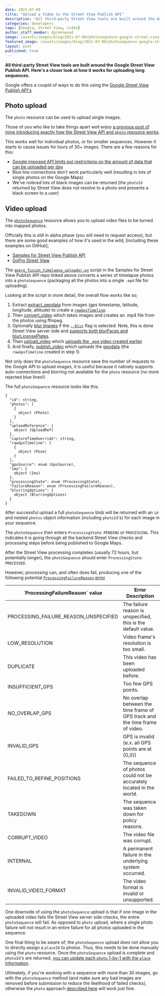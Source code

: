 ```yaml
---
date: 2021-07-09
title: "Upload a Video to the Street View Publish API"
description: "All third-party Street View tools are built around the Google Street View Publish API. Here's a closer look at how it works for uploading long sequences."
categories: developers
tags: [Google, Street View, video]
author_staff_member: dgreenwood
image: /assets/images/blog/2021-07-09/photosequence-google-street-view-api-meta.jpg
featured_image: /assets/images/blog/2021-07-09/photosequence-google-street-view-api-sm.jpg
layout: post
published: true
---
```


**All third-party Street View tools are built around the Google Street View Publish API. Here's a closer look at how it works for uploading long sequences.**

Google offers a coupld of ways to do this using the [Google Street View Publish API's](https://developers.google.com/streetview/publish)

## Photo upload

The `photo` resource can be used to upload single images.

Those of you who like to take things apart woll enjoy [a previous post of mine introducing exactly how the Street View API and `photo` resource works](/blog/2020/street-view-publish-api-quick-start-guide/).

This works well for individual photos, or for smaller sequences. However it starts to cause issues for tours of 30+ images. There are a few reasons for this:

* [Google imposed API limits put restrictions on the amount of data that can be uploaded per day](https://stackoverflow.com/a/59987499)
* Blue line connections don't work particularly well (resulting in lots of single photos on the Google Maps)
* We've noticed lots of black images can be returned (the `photoId` returned by Street View does not resolve to a photo and presents a black screen to a user)

## Video upload

The [`photoSequence`](https://developers.google.com/streetview/publish/alpha/reference/rest/v1/photoSequence) resource allows you to upload video files to be turned into mapped photos.

Officially this is still in alpha phase (you will need to request access), but there are some good examples of how it's used in the wild, [including these examples on GitHub];

* [Samples for Street View Publish API](https://github.com/smarquardt/samples-for-svpub)
* [GoPro Street View](https://github.com/llarco/gopro-streetview)

The [`gopro_fusion_timelapse_uploader.py`](https://github.com/smarquardt/samples-for-svpub/blob/master/video_upload/gopro_fusion_timelapse_uploader.py) script in the Samples for Street View Publish API repo linked above converts a series of timelapse photos into a `photoSequence` (packaging all the photos into a single `.mp4` file for uploading).

Looking at the script in more detail, the overall flow works like so;

1. Extract [extract_geodata](https://github.com/smarquardt/samples-for-svpub/blob/master/video_upload/gopro_fusion_timelapse_uploader.py#L275) from images (gps timestamp, latitude, longitude, altitude) to create a [`rawGpsTimeline`](https://github.com/smarquardt/samples-for-svpub/blob/master/video_upload/gopro_fusion_timelapse_uploader.py#L317).
2. Then [convert_video](https://github.com/smarquardt/samples-for-svpub/blob/master/video_upload/gopro_fusion_timelapse_uploader.py#L321) which takes images and creates an .mp4 file from the photos using ffmpeg.
4. Optionally [blur images](https://github.com/smarquardt/samples-for-svpub/blob/master/video_upload/gopro_fusion_timelapse_uploader.py#L263) if the [`--blur`](https://github.com/smarquardt/samples-for-svpub/blob/master/video_upload/gopro_fusion_timelapse_uploader.py#L29) flag is selected. Note, this is done Street View server side and [supports both blurFaces and blurLicensePlates](https://developers.google.com/streetview/publish/alpha/reference/rest/v1/photoSequence/create?authuser=1#blurringoptions).
3. Then [upload_video](https://github.com/smarquardt/samples-for-svpub/blob/master/video_upload/gopro_fusion_timelapse_uploader.py#L211) which [uploads the `.mp4` video created earlier](https://github.com/smarquardt/samples-for-svpub/blob/master/video_upload/gopro_fusion_timelapse_uploader.py#L367)
4. And finally, [publish_video](https://github.com/smarquardt/samples-for-svpub/blob/master/video_upload/gopro_fusion_timelapse_uploader.py#L243) which uploads the [geodata](https://github.com/smarquardt/samples-for-svpub/blob/master/video_upload/gopro_fusion_timelapse_uploader.py#L370) (the `rawGpsTimeline` created in step 1).

Not only does the `photoSequence` resource save the number of requests to the Google API to upload images, it is useful because it natively supports auto-connections and blurring not available for the `photo` resource (no more rejected blue lines!).

The full `photoSequence` resource looks like this.

```
{
  "id": string,
  "photos": [
    {
      object (Photo)
    }
  ],
  "uploadReference": {
    object (UploadRef)
  },
  "captureTimeOverride": string,
  "rawGpsTimeline": [
    {
      object (Pose)
    }
  ],
  "gpsSource": enum (GpsSource),
  "imu": {
    object (Imu)
  },
  "processingState": enum (ProcessingState),
  "failureReason": enum (ProcessingFailureReason),
  "blurringOptions": {
    object (BlurringOptions)
  }
}
```

After successful upload a full `photoSequence` blob will be returned with an `id` and nested `photos` object information (including `photoId`'s) for each image in your sequence.

The `photoSequence` then enters `ProcessingState`: `PENDING` or `PROCESSING`. This indicates it is going through all the backend Street View checks and processing steps before being published to Google Maps.

After the Street View processing completes (usually 72 hours, but potentially longer), the `photoSequence` should enter `ProcessingState`: `PROCESSED`.

However, processing can, and often does fail, producing one of the following potential [`ProcessingFailureReason` error](https://developers.google.com/streetview/publish/alpha/reference/rest/v1/photoSequence/create?authuser=1#processingfailurereason)

<table class="tableizer-table">
<thead><tr><th>`ProcessingFailureReason` value</th><th>Error Description</th></tr></thead><tbody>
 <tr><td>PROCESSING_FAILURE_REASON_UNSPECIFIED</td><td>The failure reason is unspecified, this is the default value.</td></tr>
 <tr><td>LOW_RESOLUTION</td><td>Video frame's resolution is too small.</td></tr>
 <tr><td>DUPLICATE</td><td>This video has been uploaded before.</td></tr>
 <tr><td>INSUFFICIENT_GPS</td><td>Too few GPS points.</td></tr>
 <tr><td>NO_OVERLAP_GPS</td><td>No overlap between the time frame of GPS track and the time frame of video.</td></tr>
 <tr><td>INVALID_GPS</td><td>GPS is invalid (e.x. all GPS points are at (0,0))</td></tr>
 <tr><td>FAILED_TO_REFINE_POSITIONS</td><td>The sequence of photos could not be accurately located in the world.</td></tr>
 <tr><td>TAKEDOWN</td><td>The sequence was taken down for policy reasons.</td></tr>
 <tr><td>CORRUPT_VIDEO</td><td>The video file was corrupt.</td></tr>
 <tr><td>INTERNAL</td><td>A permanent failure in the underlying system occurred.</td></tr>
 <tr><td>INVALID_VIDEO_FORMAT</td><td>The video format is invalid or unsupported.</td></tr>
</tbody></table>

One downside of using the `photoSequence` upload is that if one image in the uploaded video fails the Street View server side checks, the entire `photoSequence` will fail. As opposed to `photo` upload, where a single photo failure will not result in an entire failure for all photos uploaded in the sequence.

One final thing to be aware of; the `photoSequence` upload does not allow you to directly assign a `placeID` to photos. Thus, this needs to be done manually using the `photo` resource. Once the `photoSequence` upload is complete and `photoId`'s are returned, [you can update each `photo` 1-by-1 with the `place` information](https://developers.google.com/streetview/publish/reference/rest/v1/photo/update).

Ultimately, if you're working with a sequence with more than 30 images, go with the `photoSequence` method (and make sure any bad images are removed before submission to reduce the likelihood of failed checks), otherwise the `photo` approach [described here](/blog/2020/street-view-publish-api-quick-start-guide/) will work just fine.